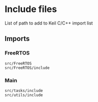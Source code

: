 # Include files

List of path to add to Keil C/C++ import list

## Imports

### FreeRTOS

```path
src/FreeRTOS
src/FreeRTOS/include
```

### Main

```path
src/tasks/include
src/utils/include
```

